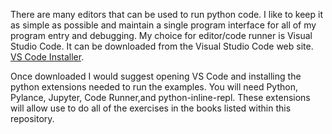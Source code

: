 There are many editors that can be used to run python code. I like to keep it as simple as possible and maintain a single program interface for all of my program entry
and debugging. My choice for editor/code runner is Visual Studio Code. It can be downloaded from the Visual Studio Code web site. [VS Code Installer](https://code.visualstudio.com/).

Once downloaded I would suggest opening VS Code and installing the python extensions needed to run the examples. You will need Python, Pylance, Jupyter, Code Runner,and
python-inline-repl. These extensions will allow use to do all of the exercises in the books listed within this repository.
